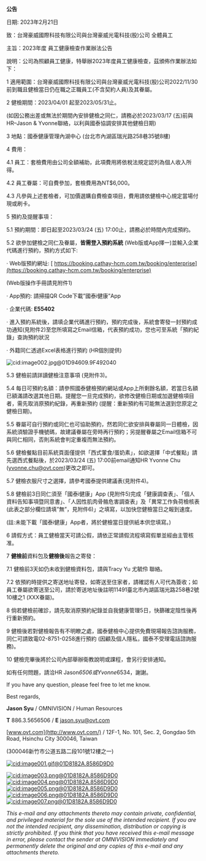 **公告**

日期: 2023年2月21日

致：台灣豪威國際科技有限公司與台灣豪威光電科技(股)公司 全體員工

主旨：2023年度 員工健康檢查作業辦法公告

說明：公司為照顧員工健康，特舉辦2023年度員工健康檢查，茲頒佈作業辦法如下：

1    適用範圍：台灣豪威國際科技有限公司與台灣豪威光電科技(股)公司2022/11/30前到職且健檢當日仍在職之正職員工(不含契約人員)及其眷屬。

 

2    健檢期間：2023/04/01 起至2023/05/31止。

(如因公務出差或無法於期間內安排健檢之同仁，請務必於2023/03/17 (五)前與HR–Jason & Yvonne聯絡，以利與國泰協調安排其他健檢日期)

 

3    地點：國泰健康管理內湖中心 (台北市內湖區瑞光路258巷35號8樓) 

 

4    費用：

4.1   員工：套檢費用由公司全額補助，此項費用將依稅法規定認列為個人收入所得。

4.2   員工眷屬：可自費參加，套檢費用為NT$6,000。

4.3   凡參與上述套檢者，可加價選購自費檢查項目，費用請依健檢中心規定當場付現或刷卡。

 

5    預約及提醒事項：

5.1   預約期間：即日起至2023/03/24 (五) 17:00止，請務必於時間內完成預約。

5.2   欲參加健檢之同仁及眷屬，**皆需登入預約系統** (Web版或App擇一)並輸入企業代碼進行預約，預約方式如下: 

·   Web版預約網址: [ https://booking.cathay-hcm.com.tw/booking/enterprise](https://booking.cathay-hcm.com.tw/booking/enterprise)

(Web版操作手冊請見附件1)



·   App預約: 請掃描QR Code下載”國泰i健康”App

·   企業代碼: **E55402**

·   進入預約系統後，請填企業代碼進行預約，預約完成後，系統會寄發一封預約成功通知(見附件2)至您所填寫之Email信箱，代表預約成功，您也可至系統「預約紀錄」查詢預約狀況

·   外籍同仁透過Excel表格進行預約 (HR個別提供)

![cid:image002.jpg@01D94609.9F492040](file:///C:/Users/STEVEN~1.YAN/AppData/Local/Temp/msohtmlclip1/01/clip_image002.jpg)

5.3   健檢前請詳讀健檢注意事項 (見附件3)。

5.4   每日可預約名額：請參照國泰健檢預約網站或App上所剩餘名額，若當日名額已額滿請改選其他日期。提醒您一旦完成預約，欲修改健檢日期或加選健檢項目者，需先取消原預約紀錄，再重新預約 (提醒：重新預約有可能無法選到您原定之健檢日期)。

5.5   眷屬可自行預約或同仁也可協助預約，然若同仁欲安排與眷屬同一日體檢，因系統須驗證手機號碼，故建議眷屬在旁時再行預約；另提醒眷屬之Email信箱不可與同仁相同，否則系統會判定重複而無法預約。

5.6   健檢餐點目前系統頁面僅提供「西式葷食/蛋奶素」，如欲選擇「中式餐點」請先選西式餐點後，於2023/03/24 (五) 17:00前email通知HR Yvonne Chu ([yvonne.chu@ovt.com](mailto:yvonne.chu@ovt.com))更改之即可。

5.7   健檢衣服尺寸之選擇，請參考國泰提供建議表(見附件4)。

5.8   健檢前3日同仁須至「國泰i健康」App (見附件5)完成「健康調查表」、「個人資料告知事項暨同意書」、「人因性肌肉骨骼危害調查表」及「異常工作負荷檢核表(此表之部分欄位請填”無”，見附件6)」之填寫，以加快您健檢當日之報到速度。

(註:未能下載「國泰i健康」App者，將於健檢當日提供紙本供您填寫。)

 

6    請假方式：員工健檢當天可請公假，請依正常請假流程填寫假單並經由主管核准。

 

7    **健檢前**資料包及**健檢後**報告之寄發：

7.1   健檢前3天如仍未收到健檢資料包，請與Tracy Yu 尤毓伶 聯絡。

7.2   依預約時提供之寄送地址寄發，如寄送至住家者，請確認有人可代為簽收；如員工眷屬欲寄送至公司，請於寄送地址後註明11491臺北市內湖區瑞光路258巷2號10樓之1 (XXX眷屬)。

 

8    倘若健檢前確診，請先取消原預約紀錄並自我健康管理5日，快篩確定陰性後再行重新預約。

 

9    健檢後若對健檢報告有不明瞭之處，國泰健檢中心提供免費現場報告諮詢服務，同仁可請致電02-8751-0258進行預約 (因顧及個人隱私，國泰不受理電話諮詢服務)。

 

10  健檢完畢後將於公司內部舉辦衛教說明或課程，會另行安排通知。

 

如有任何問題，請洽HR Jason*6506或Yvonne*6534，謝謝。

 

If you have any question, please feel free to let me know.

 

Best regards,

 

**Jason Syu** / OMNIVISION / Human Resources

**T** 886.3.5656506 / **E** [jason.syu@ovt.com](mailto:jason.syu@ovt.com)

[www.ovt.com](http://www.ovt.com/) / 12F-1, No. 101, Sec. 2, Gongdao 5th Road, Hsinchu City 300046, Taiwan 

(300046新竹市公道五路二段101號12樓之一)

[![cid:image001.gif@01D8182A.8586D9D0](file:///C:/Users/STEVEN~1.YAN/AppData/Local/Temp/msohtmlclip1/01/clip_image003.gif)](http://www.ovt.com/)

 [![cid:image003.png@01D8182A.8586D9D0](file:///C:/Users/STEVEN~1.YAN/AppData/Local/Temp/msohtmlclip1/01/clip_image004.png)](https://www.linkedin.com/company/omnivision/)   [![cid:image004.png@01D8182A.8586D9D0](file:///C:/Users/STEVEN~1.YAN/AppData/Local/Temp/msohtmlclip1/01/clip_image005.png)](https://www.instagram.com/omnivision_news/)   [![cid:image005.png@01D8182A.8586D9D0](file:///C:/Users/STEVEN~1.YAN/AppData/Local/Temp/msohtmlclip1/01/clip_image006.png)](https://www.facebook.com/OmniVisionOfficial/)   [![cid:image006.png@01D8182A.8586D9D0](file:///C:/Users/STEVEN~1.YAN/AppData/Local/Temp/msohtmlclip1/01/clip_image007.png)](https://www.youtube.com/user/OmniVisionTech)   [![cid:image007.png@01D8182A.8586D9D0](file:///C:/Users/STEVEN~1.YAN/AppData/Local/Temp/msohtmlclip1/01/clip_image008.png)](https://twitter.com/OMNIVISION_NEWS)

*This e-mail and any attachments thereto may contain private, confidential, and privileged material for the sole use of the intended recipient. If you are not the intended recipient, any dissemination, distribution or copying is strictly prohibited. If you think that you have received this e-mail message in error, please contact the sender at OMNIVISION immediately and permanently delete the original and any copies of this e-mail and any attachments thereto.*

 

 